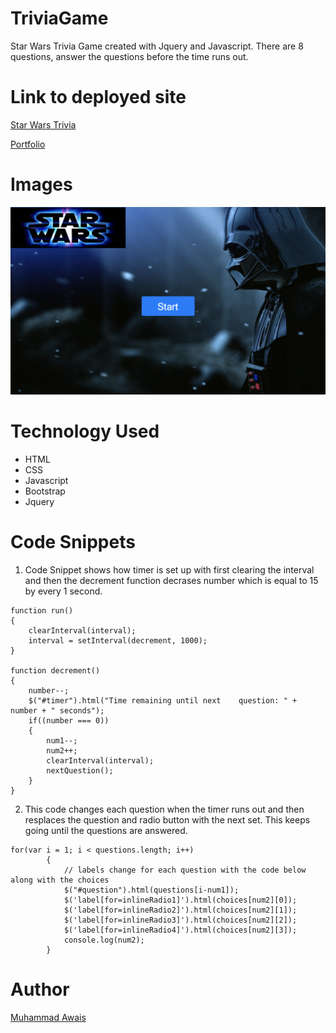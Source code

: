 # TriviaGame

Star Wars Trivia Game created with Jquery and Javascript. There are 8 questions, answer the questions before the time runs out.

# Link to deployed site 
[Star Wars Trivia](https://mawais54013.github.io/TriviaGame/)

[Portfolio](https://mawais54013.github.io/New-Portfolio/)

# Images
![Game](assets/images/screen1.png)

# Technology Used 
- HTML
- CSS
- Javascript
- Bootstrap
- Jquery

# Code Snippets
1) Code Snippet shows how timer is set up with first clearing the interval and then the decrement function decrases number which is equal to 15 by every 1 second.
```
function run()
{ 
    clearInterval(interval);
    interval = setInterval(decrement, 1000);
}

function decrement()
{
    number--;
    $("#timer").html("Time remaining until next    question: " + number + " seconds");
    if((number === 0))
    {
        num1--;
        num2++;
        clearInterval(interval);
        nextQuestion();
    }
}
```
2) This code changes each question when the timer runs out and then resplaces the question and radio button with the next set. This keeps going until the questions are answered.
```
for(var i = 1; i < questions.length; i++)
        {    
            // labels change for each question with the code below along with the choices
            $("#question").html(questions[i-num1]); 
            $('label[for=inlineRadio1]').html(choices[num2][0]);
            $('label[for=inlineRadio2]').html(choices[num2][1]);
            $('label[for=inlineRadio3]').html(choices[num2][2]);
            $('label[for=inlineRadio4]').html(choices[num2][3]);
            console.log(num2);
        }
```

# Author 
[Muhammad Awais](https://github.com/mawais54013/Bootstrap-Portfolio)
